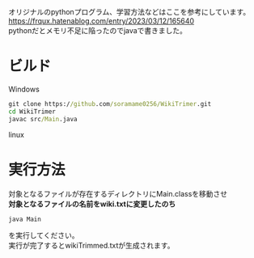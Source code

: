 オリジナルのpythonプログラム、学習方法などはここを参考にしています。 https://frqux.hatenablog.com/entry/2023/03/12/165640<br>
pythonだとメモリ不足に陥ったのでjavaで書きました。
# ビルド
Windows
```cmd
git clone https://github.com/soramame0256/WikiTrimer.git
cd WikiTrimer
javac src/Main.java
```
linux
# 実行方法
対象となるファイルが存在するディレクトリにMain.classを移動させ<br>
<b>対象となるファイルの名前をwiki.txtに変更したのち</b>
```
java Main
```
を実行してください。<br>
実行が完了するとwikiTrimmed.txtが生成されます。
